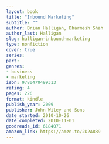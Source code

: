 ```yaml
---
layout: book
title: "Inbound Marketing"
subtitle: ""
author: Brian Halligan, Dharmesh Shah
author_last: Halligan
slug: halligan-inbound-marketing
type: nonfiction
cover: true
series: 
part: 
genres:
- business
- marketing
isbn: 9780470499313
rating: 4
pages: 226
format: kindle
publish_year: 2009
publisher: John Wiley and Sons
date_started: 2010-10-26
date_completed: 2010-11-01
goodreads_id: 6184071
amazon_link: https://amzn.to/2D2A8R9
---
```

